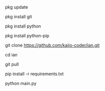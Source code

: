 pkg update

pkg install git

pkg install python

pkg install python-pip

git clone https://github.com/kaijo-coder/ian.git

cd ian

git pull

pip install -r requirements.txt

python main.py
